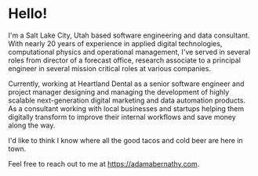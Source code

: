 # Hello!

I'm a Salt Lake City, Utah based software engineering and data consultant. With nearly 20 years of experience in applied digital technologies, computational physics and operational management, I've served in several roles from director of a forecast office, research associate to a principal engineer in several mission critical roles at various companies.

Currently, working at Heartland Dental as a senior software engineer and project manager designing and managing the development of highly scalable next-generation digital marketing and data automation products. As a consultant working with local businesses and startups helping them digitally transform to improve their internal workflows and save money along the way.

I'd like to think I know where all the good tacos and cold beer are here in town.

Feel free to reach out to me at https://adamabernathy.com.
